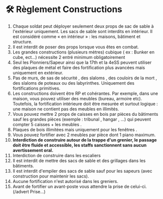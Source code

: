 # 🛠️ Règlement Constructions

1. Chaque soldat peut déployer seulement deux props de sac de sable à l'extérieur uniquement. Les sacs de sable sont interdits en intérieur. Il est considéré comme « en intérieur » : les maisons, bâtiment et structure.
2. Il est interdit de poser des props lorsque vous êtes en combat.
3. Les grandes constructions (plusieurs mètres) cubique ( ex : Bunker en cube, ect…) nécessite 2 entré minimum obligatoirement
4. Seul les Pionniers/Sapeur ainsi que la 17th et la 4eSS peuvent utiliser des plaques de métal et faire des fortification plus avancées mais uniquement en extérieur.
5. Pas de murs, de sas de sécurité , des slaloms , des couloirs de la mort , des slaloms de poteaux ou des labyrinthes. Uniquement des fortifications primitives.
6. Les constructions doivent être RP et cohérantes.  Par exemple, dans une maison, vous pouvez utiliser des meubles (bureau, armoire etc). Toutefois, la fortification intérieure doit être mesurée et surtout logique : une maison ne contient pas des meubles en illimités.
7. Vous pouvez mettre 2 props de caisses en bois par pièces du bâtiments sauf les grandes pièces (exemple : tribunal , hangar , ...) qui peuvent compter 5 caisses + les meubles .
8. Plaques de bois illimitées mais uniquement pour les fenêtres .
9. Vous pouvez fortifier avec 2 meubles par pièce dont 1 piano maximum.
10. **Interdiction de construire autour de la trappe d'un grenier, le passage doit être fluide et accessible, les staffs sanctionnent sans aucun avertissement oral.**
11. Interdiction de construire dans les escaliers
12. Il est interdit de mettre des sacs de sable et des grillages dans les bâtiments.
13. Il est interdit d'empiler des sacs de sable sauf pour les sapeurs (avec construction pour maintenir les sacs).
14. Aucune fortification n'est autorisé dans les greniers.
15. Avant de fortifier un avant-poste vous attendre la prise de celui-ci. (/advert Prise...)
